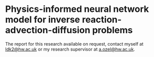 # Physics-informed neural network model for inverse reaction-advection-diffusion problems
The report for this research available on request, contact myself at ldk2@hw.ac.uk or my research supervisor at a.ozel@hw.ac.uk.
